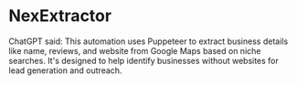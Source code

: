 # NexExtractor
ChatGPT said: This automation uses Puppeteer to extract business details like name, reviews, and website from Google Maps based on niche searches. It's designed to help identify businesses without websites for lead generation and outreach.
